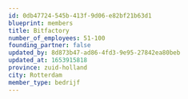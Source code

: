 ```yaml
---
id: 0db47724-545b-413f-9d06-e82bf21b63d1
blueprint: members
title: Bitfactory
number_of_employees: 51-100
founding_partner: false
updated_by: 8d873b47-ad86-4fd3-9e95-27842ea80beb
updated_at: 1653915818
province: zuid-holland
city: Rotterdam
member_type: bedrijf
---
```


